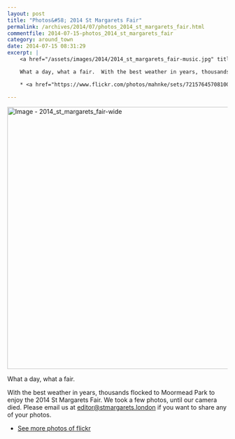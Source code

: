 ```yaml
---
layout: post
title: "Photos&#58; 2014 St Margarets Fair"
permalink: /archives/2014/07/photos_2014_st_margarets_fair.html
commentfile: 2014-07-15-photos_2014_st_margarets_fair
category: around_town
date: 2014-07-15 08:31:29
excerpt: |
    <a href="/assets/images/2014/2014_st_margarets_fair-music.jpg" title="See larger version of - 2014 st margarets fair music"><img src="/assets/images/2014/2014_st_margarets_fair-music_thumb.jpg" width="150" height="112" alt="2014 st margarets fair music" class="photo right" /></a>

    What a day, what a fair.  With the best weather in years, thousands flocked to Moormead Park to enjoy the 2014 St Margarets Fair.  We took a few photos, until our camera died.  Please email us at <a href="mailto:editor@stmargarets.london">editor@stmargarets.london</a> if you want to share any of your photos.

    * <a href="https://www.flickr.com/photos/mahnke/sets/72157645708100243/">See more photos of flickr</a>

---
```



<a href="/assets/images/2017/2014_st_margarets_fair-wide.jpg" title="Click for a larger image"><img src="/assets/images/2017/2014_st_margarets_fair-wide.jpg" width="600" alt="Image - 2014_st_margarets_fair-wide"  class="photo center"/></a>


What a day, what a fair.

With the best weather in years, thousands flocked to Moormead Park to enjoy the 2014 St Margarets Fair. We took a few photos, until our camera died. Please email us at <editor@stmargarets.london> if you want to share any of your photos.

-   [See more photos of flickr](https://www.flickr.com/photos/mahnke/sets/72157645708100243/)
